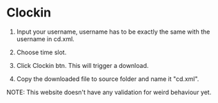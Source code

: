 # Clockin

1. Input your username, username has to be exactly the same with the username in cd.xml.

2. Choose time slot.

3. Click Clockin btn. This will trigger a download.

4. Copy the downloaded file to source folder and name it "cd.xml".

NOTE: This website doesn't have any validation for weird behaviour yet. 
